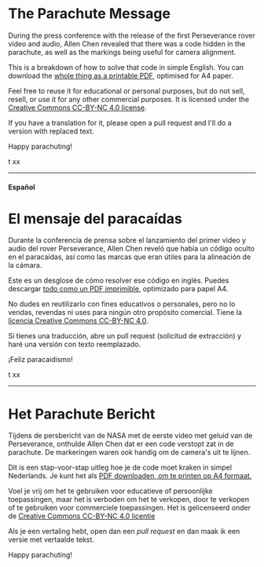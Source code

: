 # The Parachute Message

During the press conference with the release of the first Perseverance rover video and audio, Allen Chen revealed that there was a code hidden in the parachute, as well as the markings being useful for camera alignment.

This is a breakdown of how to solve that code in simple English. You can download the [whole thing as a printable PDF](https://github.com/tanyafish/parachute/blob/main/The%20Parachute%20Message.pdf), optimised for A4 paper.

Feel free to reuse it for educational or personal purposes, but do not sell, resell, or use it for any other commercial purposes. It is licensed under the [Creative Commons CC-BY-NC 4.0 license](https://creativecommons.org/licenses/by-nc/4.0/).

If you have a translation for it, please open a pull request and I'll do a version with replaced text.

Happy parachuting!

t xx

---

#### Español

# El mensaje del paracaídas

Durante la conferencia de prensa sobre el lanzamiento del primer video y audio del rover Perseverance, Allen Chen reveló que había un código oculto en el paracaídas, así como las marcas que eran útiles para la alineación de la cámara.

Este es un desglose de cómo resolver ese código en inglés. Puedes descargar [todo como un PDF imprimible](https://github.com/tanyafish/parachute/blob/main/The%20Parachute%20Message.pdf), optimizado para papel A4.

No dudes en reutilizarlo con fines educativos o personales, pero no lo vendas, revendas ni uses para ningún otro propósito comercial. Tiene la [licencia Creative Commons CC-BY-NC 4.0](https://creativecommons.org/licenses/by-nc/4.0/).

Si tienes una traducción, abre un pull request (solicitud de extracción) y haré una versión con texto reemplazado.

¡Feliz paracaidismo!

t xx

---

# Het Parachute Bericht
Tijdens de persbericht van de NASA met de eerste video met geluid van de Perseverance, onthulde Allen Chen dat er een code verstopt zat in de parachute. De markeringen waren ook handig om de camera's uit te lijnen.

Dit is een stap-voor-stap uitleg hoe je de code moet kraken in simpel Nederlands. Je kunt het als [PDF downloaden, om te printen op A4 formaat.](https://github.com/tanyafish/parachute/blob/main/Het_Parachute_Bericht_NL.pdf)

Voel je vrij om het te gebruiken voor educatieve of persoonlijke toepassingen, maar het is verboden om het te verkopen, door te verkopen of te gebruiken voor commerciele toepassingen. Het is gelicenseerd onder de [Creative Commons CC-BY-NC 4.0 licentie](https://creativecommons.org/licenses/by-nc/4.0/deed.nl)

Als je een vertaling hebt, open dan een _pull request_ en dan maak ik een versie met vertaalde tekst.

Happy parachuting!
